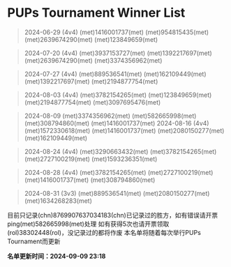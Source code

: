 # PUPs Tournament Winner List
> 2024-06-29 (4v4)
(met)1416001737(met) (met)954815435(met) (met)2639674290(met) (met)123849659(met)

> 2024-07-20 (4v4)
(met)3937153727(met) (met)1392217697(met) (met)2639674290(met) (met)3374356962(met)

> 2024-07-27 (4v4)
(met)889536541(met) (met)162109449(met) (met)1392217697(met) (met)2194877754(met)

> 2024-08-03 (4v4)
(met)3782154265(met) (met)123849659(met) (met)2194877754(met) (met)3097695476(met)

> 2024-08-09
(met)3374356962(met) (met)582665998(met) (met)308794860(met) (met)1416001737(met)
> 2024-08-16 (4v4)
(met)1572330618(met) (met)1416001737(met) (met)2080150277(met) (met)162109449(met)

> 2024-08-24 (4v4)
(met)3290663432(met) (met)3782154265(met) (met)2727100219(met) (met)1593236351(met)

> 2024-08-28 (4v4)
(met)3782154265(met) (met)2727100219(met) (met)1416001737(met) (met)308794860(met)

> 2024-08-31 (3v3)
(met)889536541(met) (met)2080150277(met) (met)1634268283(met)

目前只记录(chn)8769907637034183(chn)已记录过的胜方，如有错误请开票ping(met)582665998(met)处理
如有获得5次也请开票领取(rol)38302448(rol)，没记录过的都将作废
本名单将随着每次举行PUPs Tournament而更新

**名单更新时间：2024-09-09 23:18**
